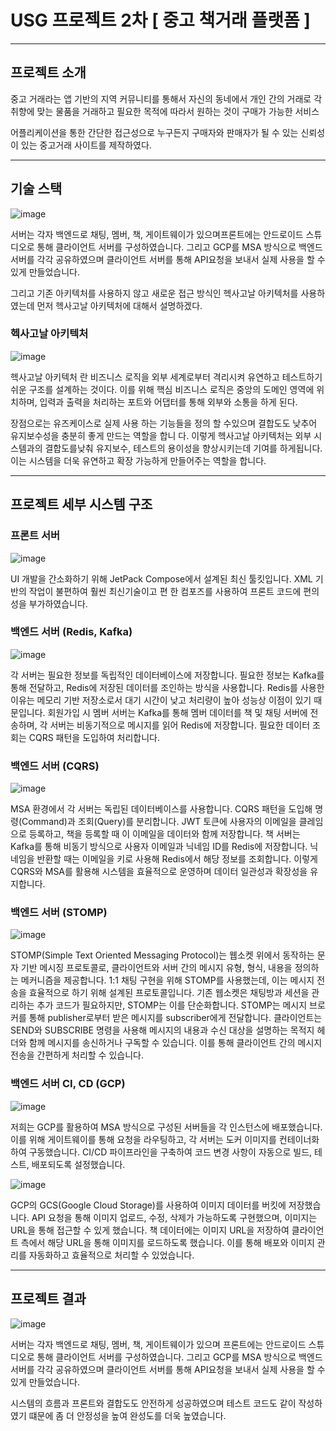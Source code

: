 # USG 프로젝트 2차 [ 중고 책거래 플랫폼 ]
****
## 프로젝트 소개

중고 거래라는 앱 기반의 지역 커뮤니티를 통해서 자신의 동네에서 개인 간의 거래로 각 취향에 맞는 물품을 거래하고 필요한 목적에 따라서 원하는 것이 구매가 가능한 서비스

어플리케이션을 통한 간단한 접근성으로 누구든지 구매자와 판매자가 될 수 있는 신뢰성이 있는 중고거래 사이트를 제작하였다.

****
## 기술 스택
![image](https://github.com/Namsoo315/USG_PJ_2/assets/113406187/bbceb8bc-21fd-4a53-93b4-a419ddb2d5d6)

서버는 각자 백엔드로 채팅, 멤버, 책, 게이트웨이가 있으며프론트에는 안드로이드 스튜디오로 통해 클라이언트 서버를 구성하였습니다. 그리고 GCP를 MSA 방식으로 백엔드 서버를 각각 공유하였으며 클라이언트 서버를 통해 API요청을 보내서 실제 사용을 할 수 있게 만들었습니다.

그리고 기존 아키텍처를 사용하지 않고 새로운 접근 방식인 헥사고날 아키텍처를 사용하였는데 
먼저 헥사고날 아키텍처에 대해서 설명하겠다.

### 헥사고날 아키텍처
![image](https://github.com/Namsoo315/USG_PJ_2/assets/113406187/25388b6d-53cb-4337-8f71-c5ab9b72dcb0)

헥사고날 아키텍처 란 비즈니스 로직을 외부 세계로부터 격리시켜 유연하고 테스트하기 쉬운 구조를 설계하는 것이다.
이를 위해 핵심 비즈니스 로직은 중앙의 도메인 영역에 위치하며, 입력과 출력을 처리하는 포트와 어댑터를 통해 외부와 소통을 하게 된다.

장점으로는 유즈케이스로 실제 사용 하는 기능들을 정의 할 수있으며 결합도도 낮추어 유지보수성을 충분히 좋게 만드는 역할을 합니
다. 이렇게 헥사고날 아키텍처는 외부 시스템과의 결합도를낮춰 유지보수, 테스트의 용이성을 향상시키는데 기여를 하게됩니다. 
이는 시스템을 더욱 유연하고 확장 가능하게 만들어주는 역할을 합니다.

****

## 프로젝트 세부 시스템 구조

### 프론트 서버
![image](https://github.com/Namsoo315/USG_PJ_2/assets/113406187/793602e5-35f9-449d-96e4-115fafbe77c8)

UI 개발을 간소화하기 위해 JetPack Compose에서 설계된 최신 툴킷입니다. XML 기반의 작업이 불편하여 훨씬 최신기술이고 편
한 컴포즈를 사용하여 프론트 코드에 편의성을 부가하였습니다.

### 백엔드 서버 (Redis, Kafka)
![image](https://github.com/Namsoo315/USG_PJ_2/assets/113406187/35cf3d2c-3f3f-41ce-9593-8db5a5b663ab)

각 서버는 필요한 정보를 독립적인 데이터베이스에 저장합니다. 필요한 정보는 Kafka를 통해 전달하고, Redis에 저장된 데이터를 조인하는 방식을 사용합니다. Redis를 사용한 이유는 메모리 기반 저장소로서 대기 시간이 낮고 처리량이 높아 성능상 이점이 있기 때문입니다. 회원가입 시 멤버 서버는 Kafka를 통해 멤버 데이터를 책 및 채팅 서버에 전송하며, 각 서버는 비동기적으로 메시지를 읽어 Redis에 저장합니다. 필요한 데이터 조회는 CQRS 패턴을 도입하여 처리합니다.

### 백엔드 서버 (CQRS)
![image](https://github.com/Namsoo315/USG_PJ_2/assets/113406187/f6436603-0c17-42e0-ab72-28c5960eecf3)

MSA 환경에서 각 서버는 독립된 데이터베이스를 사용합니다. CQRS 패턴을 도입해 명령(Command)과 조회(Query)를 분리합니다. JWT 토큰에 사용자의 이메일을 클레임으로 등록하고, 책을 등록할 때 이 이메일을 데이터와 함께 저장합니다. 책 서버는 Kafka를 통해 비동기 방식으로 사용자 이메일과 닉네임 ID를 Redis에 저장합니다. 닉네임을 반환할 때는 이메일을 키로 사용해 Redis에서 해당 정보를 조회합니다. 이렇게 CQRS와 MSA를 활용해 시스템을 효율적으로 운영하며 데이터 일관성과 확장성을 유지합니다.

### 백엔드 서버 (STOMP)
![image](https://github.com/Namsoo315/USG_PJ_2/assets/113406187/a555b697-ac89-4338-af67-d15e4bac1f96)

STOMP(Simple Text Oriented Messaging Protocol)는 웹소켓 위에서 동작하는 문자 기반 메시징 프로토콜로, 클라이언트와 서버 간의 메시지 유형, 형식, 내용을 정의하는 메커니즘을 제공합니다. 1:1 채팅 구현을 위해 STOMP를 사용했는데, 이는 메시지 전송을 효율적으로 하기 위해 설계된 프로토콜입니다. 기존 웹소켓은 채팅방과 세션을 관리하는 추가 코드가 필요하지만, STOMP는 이를 단순화합니다. STOMP는 메시지 브로커를 통해 publisher로부터 받은 메시지를 subscriber에게 전달합니다. 클라이언트는 SEND와 SUBSCRIBE 명령을 사용해 메시지의 내용과 수신 대상을 설명하는 목적지 헤더와 함께 메시지를 송신하거나 구독할 수 있습니다. 이를 통해 클라이언트 간의 메시지 전송을 간편하게 처리할 수 있습니다.

### 백엔드 서버 CI, CD (GCP)
![image](https://github.com/Namsoo315/USG_PJ_2/assets/113406187/babced85-40d1-4cf4-9d52-88a14822b899)

저희는 GCP를 활용하여 MSA 방식으로 구성된 서버들을 각 인스턴스에 배포했습니다. 이를 위해 게이트웨이를 통해 요청을 라우팅하고, 각 서버는 도커 이미지를 컨테이너화하여 구동했습니다. CI/CD 파이프라인을 구축하여 코드 변경 사항이 자동으로 빌드, 테스트, 배포되도록 설정했습니다.

![image](https://github.com/Namsoo315/USG_PJ_2/assets/113406187/8de35cf6-6149-4f39-b55a-68133ec7fe58)

GCP의 GCS(Google Cloud Storage)를 사용하여 이미지 데이터를 버킷에 저장했습니다. API 요청을 통해 이미지 업로드, 수정, 삭제가 가능하도록 구현했으며, 이미지는 URL을 통해 접근할 수 있게 했습니다. 책 데이터에는 이미지 URL을 저장하여 클라이언트 측에서 해당 URL을 통해 이미지를 로드하도록 했습니다. 이를 통해 배포와 이미지 관리를 자동화하고 효율적으로 처리할 수 있었습니다.

****
##  프로젝트 결과

![image](https://github.com/Namsoo315/USG_PJ_2/assets/113406187/b975f6e7-2b12-44b5-ad0d-1f8e1751044a)

서버는 각자 백엔드로 채팅, 멤버, 책, 게이트웨이가 있으며 프론트에는 안드로이드 스튜디오로 통해 클라이언트 서버를
구성하였습니다. 그리고 GCP를 MSA 방식으로 백엔드 서버를 각각 공유하였으며 클라이언트 서버를 통해 API요청을 보내서 실제 사용을 할 수 있게 만들었습니다.

시스템의 흐름과 프론트와 결합도도 안전하게 성공하였으며 테스트 코드도 같이 작성하였기 떄문에 좀 더 안정성을 높여 완성도를 더욱 높였습니다.
